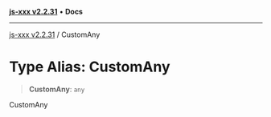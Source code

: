 [**js-xxx v2.2.31**](../README.md) • **Docs**

***

[js-xxx v2.2.31](../README.md) / CustomAny

# Type Alias: CustomAny

> **CustomAny**: `any`

CustomAny
